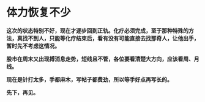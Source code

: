 体力恢复不少
====

			

**这次的状态特别不好，现在才逐步回到正轨。化疗必须完成，至于那种特殊的方法，真找不到人，只能等化疗结束后，看有没有可能直接去找那奇人，让他出手，暂时先不考虑这情况。**

**股市在周末又出现搏消息走势，短线且不管，各位要看清楚大方向，应该看周、月线。**

**现在是针打太多，手都麻木，写帖子都费劲，所以等手好点再写长的。**

**先下，再见。**
